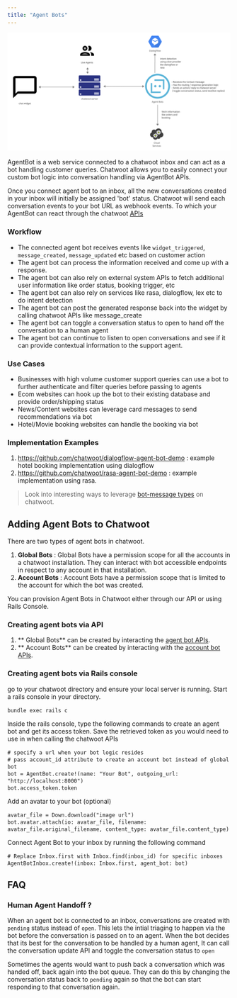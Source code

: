 ```yaml
---
title: "Agent Bots"
---
```




![agent-bot-architecture](./images/agent-bots/agent-bot-architecture.png)


AgentBot is a web service connected to a chatwoot inbox and can act as a bot handling customer queries. Chatwoot allows you to easily connect your custom bot logic into conversation handling via AgentBot APIs. 

Once you connect agent bot to an inbox, all the new conversations created in your inbox will initially be assigned 'bot' status. Chatwoot will send each conversation events to your bot URL as webhook events. To which your AgentBot can react through the chatwoot [APIs](https://www.chatwoot.com/developers/api/)

### Workflow

- The connected agent bot receives events like `widget_triggered`, `message_created`, `message_updated` etc based on customer action
- The agent bot can process the information received and come up with a response. 
- The agent bot can also rely on external system APIs to fetch additional user information like order status, booking trigger, etc
- The agent bot can also rely on services like rasa, dialogflow, lex etc to do intent detection
- The agent bot can post the generated response back into the widget by calling chatwoot APIs like message_create
- The agent bot can toggle a conversation status to open to hand off the conversation to a human agent
- The agent bot can continue to listen to open conversations and see if it can provide contextual information to the support agent.

### Use Cases

- Businesses with high volume customer support queries can use a bot to further authenticate and filter queries before passing to agents
- Ecom websites can hook up  the bot to their existing database and provide order/shipping status
- News/Content websites can leverage card messages to send recommendations via bot
- Hotel/Movie booking websites can handle the booking via bot

### Implementation Examples
1. https://github.com/chatwoot/dialogflow-agent-bot-demo : example hotel booking implementation using dialogflow
2. https://github.com/chatwoot/rasa-agent-bot-demo : example implementation using rasa.


> Look into interesting ways to leverage [bot-message types](/docs/product/others/interactive-messages) on chatwoot.


## Adding Agent Bots to Chatwoot

There are two types of agent bots in chatwoot.
1. **Global Bots** : Global Bots have a permission scope for all the accounts in a chatwoot installation. They can interact with bot accessible endpoints in respect to any account in that installation.
2. **Account Bots** : Account Bots have a permission scope that is limited to the account for which the bot was created. 

You can provision Agent Bots in Chatwoot either through our API or using Rails Console.

### Creating agent bots via API
1. ** Global Bots** can be created by interacting the [agent bot APIs](https://www.chatwoot.com/developers/api/#tag/AgentBots). 
2. ** Account Bots** can be created by interacting with the [account bot APIs](https://www.chatwoot.com/developers/api/#tag/Account-AgentBots).


###  Creating agent bots via Rails console

go to your chatwoot directory and ensure your local server is running.  Start a rails console in your directory.

```
bundle exec rails c
```

Inside the rails console, type the following commands to create an agent bot and get its access token. Save the retrieved token as you would need to use in when calling the chatwoot APIs

```
# specify a url when your bot logic resides
# pass account_id attribute to create an account bot instead of global bot
bot = AgentBot.create!(name: "Your Bot", outgoing_url: "http://localhost:8000")
bot.access_token.token
```

Add an avatar to your bot (optional)
```
avatar_file = Down.download("image url")
bot.avatar.attach(io: avatar_file, filename: avatar_file.original_filename, content_type: avatar_file.content_type)
```

Connect Agent Bot to your inbox by running the following command

```
# Replace Inbox.first with Inbox.find(inbox_id) for specific inboxes
AgentBotInbox.create!(inbox: Inbox.first, agent_bot: bot)
```


## FAQ

### Human Agent Handoff ?

When an agent bot is connected to an inbox, conversations are created with `pending` status instead of `open`. This lets the intial triaging to happen via 
the bot before the conversation is passed on to an agent. When the bot decides that its best for the conversation to be handled by a human agent, It can call the conversation update API
and toggle the conversation status to `open`

Sometimes the agents would want to push back a conversation which was handed off, back again into the bot queue. They can do this by changing the conversation status back to `pending` again so that the bot can start responding to that conversation again. 






